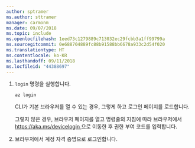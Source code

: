 ```yaml
---
author: sptramer
ms.author: sttramer
manager: carmonm
ms.date: 09/07/2018
ms.topic: include
ms.openlocfilehash: 1eed73c1279889c713032ec29fcbb3a1ff99799a
ms.sourcegitcommit: 0e688704889fc88b91588bb6678a933c2d54f020
ms.translationtype: HT
ms.contentlocale: ko-KR
ms.lasthandoff: 09/11/2018
ms.locfileid: "44388697"
---
```

1. `login` 명령을 실행합니다.

    ```azurecli-interactive
    az login
    ```

    CLI가 기본 브라우저를 열 수 있는 경우, 그렇게 하고 로그인 페이지를 로드합니다.

    그렇지 않은 경우,  브라우저 페이지를 열고 명령줄의 지침에 따라 브라우저에서 [ https://aka.ms/devicelogin ](https://aka.ms/devicelogin)으로 이동한 후 권한 부여 코드를 입력합니다.

2. 브라우저에서 계정 자격 증명으로 로그인합니다.
